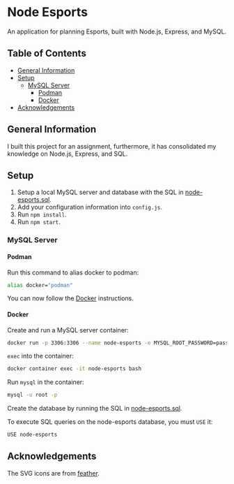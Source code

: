 # Node Esports <!-- omit in toc -->

An application for planning Esports, built with Node.js, Express, and MySQL.

## Table of Contents <!-- omit in toc -->

- [General Information](#general-information)
- [Setup](#setup)
  - [MySQL Server](#mysql-server)
    - [Podman](#podman)
    - [Docker](#docker)
- [Acknowledgements](#acknowledgements)

## General Information

I built this project for an assignment, furthermore, it has consolidated my knowledge on Node.js, Express, and SQL.

## Setup

1. Setup a local MySQL server and database with the SQL in [node-esports.sql](./node-esports.sql).
2. Add your configuration information into `config.js`.
3. Run `npm install`.
4. Run `npm start`.

### MySQL Server

#### Podman

Run this command to alias docker to podman:

```bash
alias docker="podman"
```

You can now follow the [Docker](#docker) instructions.

#### Docker

Create and run a MySQL server container:

```bash
docker run -p 3306:3306 --name node-esports -e MYSQL_ROOT_PASSWORD=password -d mysql:8.0.31
```

`exec` into the container:

```bash
docker container exec -it node-esports bash
```

Run `mysql` in the container:

```bash
mysql -u root -p
```

Create the database by running the SQL in [node-esports.sql](./node-esports.sql).

To execute SQL queries on the node-esports database, you must `USE` it:

```bash
USE node-esports
```

## Acknowledgements

The SVG icons are from [feather](https://github.com/feathericons/feather).
